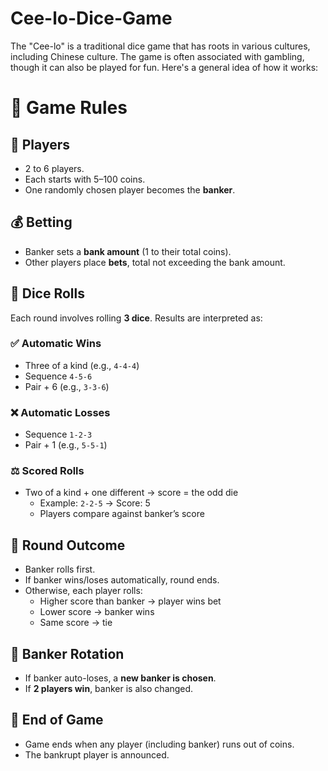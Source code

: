 # Cee-lo-Dice-Game

The "Cee-lo" is a traditional dice game that has roots in various cultures, including Chinese culture. The game is often associated with gambling, though it can also be played for fun. Here's a general idea of how it works:

# 🎲 Game Rules 

## 👥 Players
- 2 to 6 players.
- Each starts with 5–100 coins.
- One randomly chosen player becomes the **banker**.

## 💰 Betting
- Banker sets a **bank amount** (1 to their total coins).
- Other players place **bets**, total not exceeding the bank amount.

## 🎲 Dice Rolls
Each round involves rolling **3 dice**. Results are interpreted as:

### ✅ Automatic Wins
- Three of a kind (e.g., `4-4-4`)
- Sequence `4-5-6`
- Pair + 6 (e.g., `3-3-6`)

### ❌ Automatic Losses
- Sequence `1-2-3`
- Pair + 1 (e.g., `5-5-1`)

### ⚖️ Scored Rolls
- Two of a kind + one different → score = the odd die
  - Example: `2-2-5` → Score: 5
  - Players compare against banker’s score

## 🔁 Round Outcome
- Banker rolls first.
- If banker wins/loses automatically, round ends.
- Otherwise, each player rolls:
  - Higher score than banker → player wins bet
  - Lower score → banker wins
  - Same score → tie

## 🏦 Banker Rotation
- If banker auto-loses, a **new banker is chosen**.
- If **2 players win**, banker is also changed.

## 🏁 End of Game
- Game ends when any player (including banker) runs out of coins.
- The bankrupt player is announced.

